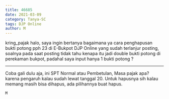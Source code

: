 ```yaml
---
title: 46685
date: 2021-03-09
category: Tanya-SC
tags: DJP Online
author: M
---
```


kring_pajak halo, saya ingin bertanya bagaimana ya cara penghapusan bukti potong pph 23 di E-Bukpot DJP Online yang sudah terlanjur posting, soalnya pada saat posting tidak tahu kenapa itu jadi double bukti potong di perekaman bukpot, padahal saya input hanya 1 bukti potong ?

---

Coba gali dulu aja, ini SPT Normal atau Pembetulan, Masa pajak apa? karena pengaruh kalau sudah lewat tanggal 20. Untuk hapusnya sih kalau memang masih bisa dihapus, ada pilihannya buat hapus.

`M`

